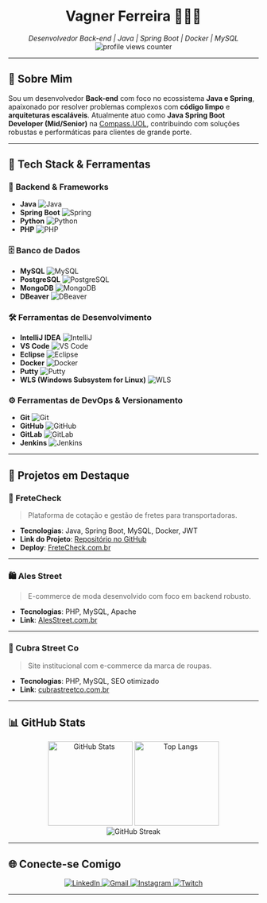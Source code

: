 <h1 align="center">Vagner Ferreira 👨🏽‍💻</h1>

<p align="center">
  <em>Desenvolvedor Back-end | Java | Spring Boot | Docker | MySQL</em><br/>
  <img src="https://moe-counter.glitch.me/get/@vagnerflj?theme=naruto" alt="profile views counter"/>
</p>

---

## 🚀 Sobre Mim

Sou um desenvolvedor **Back-end** com foco no ecossistema **Java e Spring**, apaixonado por resolver problemas complexos com **código limpo** e **arquiteturas escaláveis**. Atualmente atuo como **Java Spring Boot Developer (Mid/Senior)** na [Compass.UOL](https://compass.uol/pt/home/), contribuindo com soluções robustas e performáticas para clientes de grande porte.

---

## 🧰 Tech Stack & Ferramentas

### 🔧 **Backend & Frameworks**

- **Java** ![Java](https://img.shields.io/badge/-Java-007396?style=flat&logo=java&logoColor=white)
- **Spring Boot** ![Spring](https://img.shields.io/badge/-Spring-6DB33F?style=flat&logo=spring&logoColor=white)
- **Python** ![Python](https://img.shields.io/badge/-Python-306998?style=flat&logo=python&logoColor=white)
- **PHP** ![PHP](https://img.shields.io/badge/-PHP-777BB4?style=flat&logo=php&logoColor=white)

### 🗄️ **Banco de Dados**

- **MySQL** ![MySQL](https://img.shields.io/badge/-MySQL-4479A1?style=flat&logo=mysql&logoColor=white)
- **PostgreSQL** ![PostgreSQL](https://img.shields.io/badge/-PostgreSQL-336791?style=flat&logo=postgresql&logoColor=white)
- **MongoDB** ![MongoDB](https://img.shields.io/badge/-MongoDB-47A248?style=flat&logo=mongodb&logoColor=white)
- **DBeaver** ![DBeaver](https://img.shields.io/badge/-DBeaver-555?style=flat&logo=dbeaver&logoColor=white)

### 🛠️ **Ferramentas de Desenvolvimento**

- **IntelliJ IDEA** ![IntelliJ](https://img.shields.io/badge/-IntelliJ-000000?style=flat&logo=intellij-idea&logoColor=white)
- **VS Code** ![VS Code](https://img.shields.io/badge/-VS%20Code-007ACC?style=flat&logo=visual-studio-code&logoColor=white)
- **Eclipse** ![Eclipse](https://img.shields.io/badge/-Eclipse-2C2255?style=flat&logo=eclipse&logoColor=white)
- **Docker** ![Docker](https://img.shields.io/badge/-Docker-2496ED?style=flat&logo=docker&logoColor=white)
- **Putty** ![Putty](https://img.shields.io/badge/-Putty-203B4A?style=flat&logo=putty&logoColor=white)
- **WLS (Windows Subsystem for Linux)** ![WLS](https://img.shields.io/badge/-WLS-57A7FF?style=flat&logo=microsoft&logoColor=white)

### ⚙️ **Ferramentas de DevOps & Versionamento**

- **Git** ![Git](https://img.shields.io/badge/-Git-F05032?style=flat&logo=git&logoColor=white)
- **GitHub** ![GitHub](https://img.shields.io/badge/-GitHub-181717?style=flat&logo=github&logoColor=white)
- **GitLab** ![GitLab](https://img.shields.io/badge/-GitLab-FCA121?style=flat&logo=gitlab&logoColor=white)
- **Jenkins** ![Jenkins](https://img.shields.io/badge/-Jenkins-D24939?style=flat&logo=jenkins&logoColor=white)

---

## 🌟 Projetos em Destaque

### 🔧 FreteCheck
> Plataforma de cotação e gestão de fretes para transportadoras.

- **Tecnologias**: Java, Spring Boot, MySQL, Docker, JWT
- **Link do Projeto**: [Repositório no GitHub](https://github.com/FreteCheck/FreteCheck-Back-End)
- **Deploy**: [FreteCheck.com.br](http://fretecheck.com.br/)

---

### 🛍️ Ales Street
> E-commerce de moda desenvolvido com foco em backend robusto.

- **Tecnologias**: PHP, MySQL, Apache
- **Link**: [AlesStreet.com.br](http://alesstreet.com.br/)

---

### 🧢 Cubra Street Co
> Site institucional com e-commerce da marca de roupas.

- **Tecnologias**: PHP, MySQL, SEO otimizado
- **Link**: [cubrastreetco.com.br](http://cubrastreetco.com.br)

---

## 📊 GitHub Stats

<div align="center">
  <img height="170" src="https://github-readme-stats.vercel.app/api?username=vagnerflj&show_icons=true&theme=transparent&count_private=true" alt="GitHub Stats"/>
  <img height="170" src="https://github-readme-stats.vercel.app/api/top-langs/?username=vagnerflj&layout=compact&theme=transparent&langs_count=8" alt="Top Langs"/>
</div>

<div align="center">
  <img src="https://github-readme-streak-stats.herokuapp.com?user=vagnerflj&theme=transparent" alt="GitHub Streak"/>
</div>

---

## 🌐 Conecte-se Comigo

<p align="center">
  <a href="https://www.linkedin.com/in/vagner-ferreira-49452b278/" target="_blank">
    <img src="https://img.shields.io/badge/-LinkedIn-%230077B5?style=for-the-badge&logo=linkedin&logoColor=white" alt="LinkedIn"/>
  </a>
  <a href="mailto:euvagnerferreira@gmail.com">
    <img src="https://img.shields.io/badge/Gmail-D14836?style=for-the-badge&logo=gmail&logoColor=white" alt="Gmail"/>
  </a>
  <a href="https://www.instagram.com/flj_vagner/" target="_blank">
    <img src="https://img.shields.io/badge/-Instagram-%23E4405F?style=for-the-badge&logo=instagram&logoColor=white" alt="Instagram"/>
  </a>
  <a href="https://www.twitch.tv/vagnerflj" target="_blank">
    <img src="https://img.shields.io/badge/Twitch-9146FF?style=for-the-badge&logo=twitch&logoColor=white" alt="Twitch"/>
  </a>
</p>

---

<!-- Obrigado por visitar meu perfil! -->
